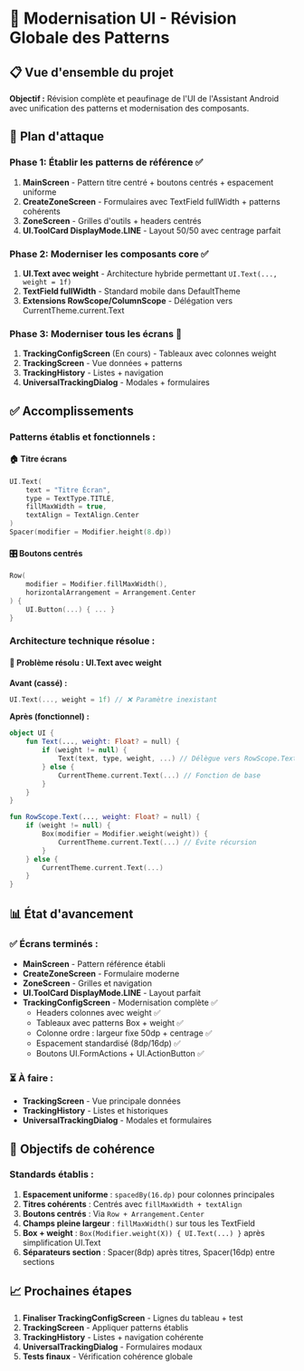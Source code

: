 # 🎨 Modernisation UI - Révision Globale des Patterns

## 📋 Vue d'ensemble du projet

**Objectif :** Révision complète et peaufinage de l'UI de l'Assistant Android avec unification des patterns et modernisation des composants.

## 🚀 Plan d'attaque

### Phase 1: Établir les patterns de référence ✅
1. **MainScreen** - Pattern titre centré + boutons centrés + espacement uniforme
2. **CreateZoneScreen** - Formulaires avec TextField fullWidth + patterns cohérents  
3. **ZoneScreen** - Grilles d'outils + headers centrés
4. **UI.ToolCard DisplayMode.LINE** - Layout 50/50 avec centrage parfait

### Phase 2: Moderniser les composants core ✅
1. **UI.Text avec weight** - Architecture hybride permettant `UI.Text(..., weight = 1f)`
2. **TextField fullWidth** - Standard mobile dans DefaultTheme
3. **Extensions RowScope/ColumnScope** - Délégation vers CurrentTheme.current.Text

### Phase 3: Moderniser tous les écrans 🔄
1. **TrackingConfigScreen** (En cours) - Tableaux avec colonnes weight
2. **TrackingScreen** - Vue données + patterns
3. **TrackingHistory** - Listes + navigation
4. **UniversalTrackingDialog** - Modales + formulaires

## ✅ Accomplissements

### **Patterns établis et fonctionnels :**

#### 🏠 **Titre écrans**
```kotlin
UI.Text(
    text = "Titre Écran",
    type = TextType.TITLE,
    fillMaxWidth = true,
    textAlign = TextAlign.Center
)
Spacer(modifier = Modifier.height(8.dp))
```

#### 🎛️ **Boutons centrés**
```kotlin
Row(
    modifier = Modifier.fillMaxWidth(),
    horizontalArrangement = Arrangement.Center
) {
    UI.Button(...) { ... }
}
```

### **Architecture technique résolue :**

#### 🔧 **Problème résolu : UI.Text avec weight**
**Avant (cassé) :**
```kotlin
UI.Text(..., weight = 1f) // ❌ Paramètre inexistant
```

**Après (fonctionnel) :**
```kotlin
object UI {
    fun Text(..., weight: Float? = null) {
        if (weight != null) {
            Text(text, type, weight, ...) // Délègue vers RowScope.Text
        } else {
            CurrentTheme.current.Text(...) // Fonction de base
        }
    }
}

fun RowScope.Text(..., weight: Float? = null) {
    if (weight != null) {
        Box(modifier = Modifier.weight(weight)) {
            CurrentTheme.current.Text(...) // Évite récursion
        }
    } else {
        CurrentTheme.current.Text(...)
    }
}
```

## 📊 État d'avancement

### ✅ **Écrans terminés :**
- **MainScreen** - Pattern référence établi
- **CreateZoneScreen** - Formulaire moderne
- **ZoneScreen** - Grilles et navigation
- **UI.ToolCard DisplayMode.LINE** - Layout parfait
- **TrackingConfigScreen** - Modernisation complète ✅
  - Headers colonnes avec weight ✅
  - Tableaux avec patterns Box + weight ✅
  - Colonne ordre : largeur fixe 50dp + centrage ✅
  - Espacement standardisé (8dp/16dp) ✅
  - Boutons UI.FormActions + UI.ActionButton ✅

### ⏳ **À faire :**
- **TrackingScreen** - Vue principale données
- **TrackingHistory** - Listes et historiques  
- **UniversalTrackingDialog** - Modales et formulaires

## 🎯 Objectifs de cohérence

### **Standards établis :**
1. **Espacement uniforme** : `spacedBy(16.dp)` pour colonnes principales
2. **Titres cohérents** : Centrés avec `fillMaxWidth + textAlign`
3. **Boutons centrés** : Via `Row + Arrangement.Center` 
4. **Champs pleine largeur** : `fillMaxWidth()` sur tous les TextField
5. **Box + weight** : `Box(Modifier.weight(X)) { UI.Text(...) }` après simplification UI.Text
6. **Séparateurs section** : Spacer(8dp) après titres, Spacer(16dp) entre sections

## 📈 Prochaines étapes

1. **Finaliser TrackingConfigScreen** - Lignes du tableau + test
2. **TrackingScreen** - Appliquer patterns établis
3. **TrackingHistory** - Listes + navigation cohérente  
4. **UniversalTrackingDialog** - Formulaires modaux
5. **Tests finaux** - Vérification cohérence globale
